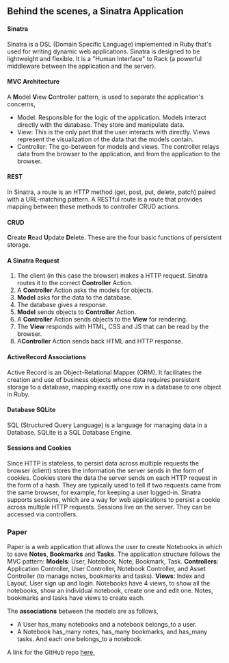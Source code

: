 ## Behind the scenes, a Sinatra Application

#### Sinatra
Sinatra is a DSL (Domain Specific Language) implemented in Ruby that's used for writing dynamic web applications. Sinatra is designed to be lightweight and flexible. It is a "Human Interface" to Rack (a powerful middleware between the application and the server).

#### MVC Architecture
A **M**odel **V**iew **C**ontroller pattern, is used to separate the application's concerns,

* Model: Responsible for the logic of the application. Models interact directly with the database. They store and manipulate data.
* View: This is the only part that the user interacts with directly. Views represent the visualization of the data that the models contain.
* Controller: The go-between for models and views. The controller relays data from the browser to the application, and from the application to the browser.

#### REST
In Sinatra, a route is an HTTP method (get, post, put, delete, patch) paired with a URL-matching pattern. A RESTful route is a route that provides mapping between these methods to controller CRUD actions.

#### CRUD
**C**reate **R**ead **U**pdate **D**elete. These are the four basic functions of persistent storage.

#### A Sinatra Request
1. The client (in this case the browser) makes a HTTP request. Sinatra routes it to the correct **Controller** Action.
2. A **Controller** Action asks the models for objects.
3. **Model** asks for the data to the database.
4. The database gives a response.
5. **Model** sends objects to **Controller** Action.
6. A **Controller** Action sends objects to the **View** for rendering.
7. The **View** responds with HTML, CSS and JS that can be read by the browser.
8. A**Controller** Action sends back HTML and HTTP response.

#### ActiveRecord Associations
Active Record is an Object-Relational Mapper (ORM). It facilitates the creation and use of business objects whose data requires persistent storage to a database, mapping exactly one row in a database to one object in Ruby.

#### Database SQLite
SQL (Structured Query Language) is a language for managing data in a Database. SQLite is a SQL Database Engine.

#### Sessions and Cookies
Since HTTP is stateless, to persist data across multiple requests the browser (client) stores the information the server sends in the form of cookies.
Cookies store the data the server sends on each HTTP request in the form of a hash. They are typically used to tell if two requests came from the same browser, for example, for keeping a user logged-in.
Sinatra supports sessions, which are a way for web applications to persist a cookie across multiple HTTP requests. Sessions live on the server. They can be accessed via controllers.

### Paper
Paper is a web application that allows the user to create Notebooks in which to save **Notes**, **Bookmarks** and **Tasks**.
The application structure follows the MVC pattern:
**Models**: User, Notebook, Note, Bookmark, Task.
**Controllers**: Application Controller, User Controller, Notebook Controller, and Asset Controller (to manage notes, bookmarks and tasks).
**Views**: Index and Layout, User sign up and login. Notebooks have 4 views, to show all the notebooks, show an individual notebook, create one and edit one. Notes, bookmarks and tasks have views to create each.

The **associations** between the models are as follows,

* A User has_many notebooks and a notebook belongs_to a user.
* A Notebook has_many notes, has_many bookmarks, and has_many tasks. And each one belongs_to a notebook.

A link for the GitHub repo [here.](https://github.com/PRbsas/paper)
